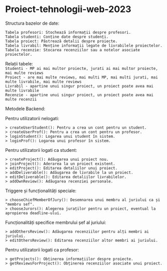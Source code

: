 # Proiect-tehnologii-web-2023

Structura bazelor de date:

    Tabela profesori: Stochează informații despre profesori.
    Tabela studenti: Conține date despre studenți.
    Tabela proiect: Păstrează detalii despre proiecte. 
    Tabela livrabil: Menține informații legate de livrabilele proiectelor.
    Tabela recenzie: Stocarea recenziilor sau a notelor asociate proiectelor.

Relații tabele: <br>
    `Studenti - MP ai mai multor proiecte, jurati ai mai multor proiecte, mai multe reviews` <br>
    `Proiect - are mai multe reviews, mai multi MP, mai multi jurati, mai multe livrabile, mai multe reviews` <br>
    `Livrabil - apartine unui singur proiect, un proiect poate avea mai multe livrabile` <br>
    `Recenzie - apartine unui singur proiect, un proiect poate avea mai multe recenzii` <br>

Metodele Backend:

Pentru utilizatorii nelogati:

    > createUserStudent(): Pentru a crea un cont pentru un student.
    > createUserProf(): Pentru a crea un cont pentru un profesor.
    > loginStudent(): Logarea unui student în sistem.
    > loginProf(): Logarea unui profesor în sistem.

Pentru utilizatorii logati ca student:

    > createProject(): Adăugarea unui proiect nou.
    > joinProject(): Aderarea la un proiect existent.
    > editProject(): Editarea detaliilor unui proiect.
    > addDeliverable(): Adăugarea de livrabile la un proiect.
    > editDeliverable(): Editarea detaliilor livrabilelor.
    > addOwnReview(): Adăugarea recenziei personale.

Triggere și funcționalități speciale:

    > chooseChiefMemberOfJury(): Desemnarea unui membru al juriului ca și "membru sef".
    > chooseJurors(): Alegerea juraților pentru un proiect, eventual la apropierea deadline-ului.

Funcționalități specifice membrului șef al juriului:

    > addOthersReview(): Adăugarea recenziilor pentru alți membri ai juriului.
    > editOthersReview(): Editarea recenziilor altor membri ai juriului.

Pentru utilizatorii logati ca profesor:

    > getProjects(): Obținerea informațiilor despre proiecte.
    > getReviewsForProject(): Obținerea recenziilor asociate unui proiect.
